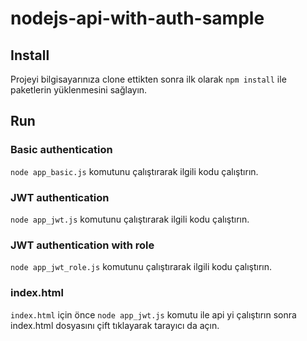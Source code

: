 # nodejs-api-with-auth-sample
## Install
Projeyi bilgisayarınıza clone ettikten sonra ilk olarak `npm install` ile paketlerin yüklenmesini sağlayın.
## Run
### Basic authentication
`node app_basic.js` komutunu çalıştırarak ilgili kodu çalıştırın.
### JWT authentication 
`node app_jwt.js` komutunu çalıştırarak ilgili kodu çalıştırın.
### JWT authentication with role
`node app_jwt_role.js` komutunu çalıştırarak ilgili kodu çalıştırın.
### index.html
`index.html` için önce `node app_jwt.js` komutu ile api yi çalıştırın sonra index.html dosyasını çift tıklayarak tarayıcı da açın.
